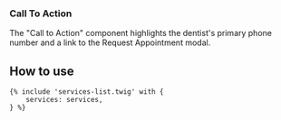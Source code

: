 ### Call To Action

The "Call to Action" component highlights the dentist's primary phone number and a link to the Request Appointment modal.

## How to use

```
{% include 'services-list.twig' with {
    services: services,
} %}
```